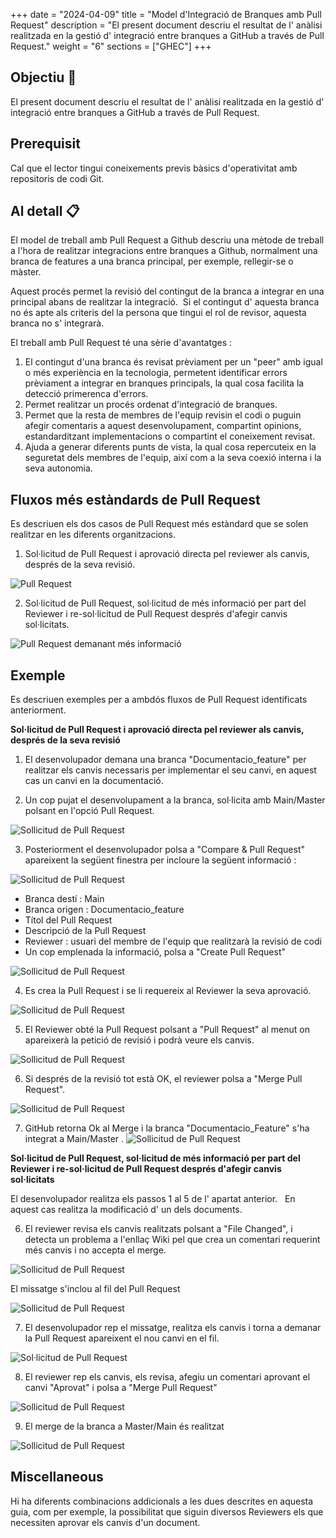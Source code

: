 
+++
date         = "2024-04-09"
title        = "Model d'Integració de Branques amb Pull Request"
description  = "El present document descriu el resultat de l' anàlisi realitzada en la gestió d' integració entre branques a GitHub a través de Pull Request."
weight      = "6"
sections    = ["GHEC"]
+++

## Objectiu 🚀
El present document descriu el resultat de l' anàlisi realitzada en la gestió d' integració entre branques a GitHub a través de Pull Request.

## Prerequisit
Cal que el lector tingui coneixements previs bàsics d'operativitat amb repositoris de codi Git.

## Al detall 📋

El model de treball amb Pull Request a Github descriu una mètode de treball a l'hora de realitzar integracions entre branques a Github, normalment una branca de features a una branca principal, per exemple, rellegir-se o màster.

Aquest procés permet la revisió del contingut de la branca a integrar en una principal abans de realitzar la integració.  Si el contingut d' aquesta branca no és apte als criteris del la persona que tingui el rol de revisor, aquesta branca no s' integrarà. 

El treball amb Pull Request té una sèrie d'avantatges :

1. El contingut d'una branca és revisat prèviament per un "peer" amb igual o més experiència en la tecnologia, permetent identificar errors prèviament a integrar en branques principals, la qual cosa facilita la detecció primerenca d'errors.
2. Permet realitzar un procés ordenat d'integració de branques.
3. Permet que la resta de membres de l'equip revisin el codi o puguin afegir comentaris a aquest desenvolupament, compartint opinions, estandarditzant implementacions o compartint el coneixement revisat.  
4. Ajuda a generar diferents punts de vista, la qual cosa repercuteix en la seguretat dels membres de l'equip, així com a la seva coexió interna i la seva autonomia.

## Fluxos més estàndards de Pull Request
Es descriuen els dos casos de Pull Request més estàndard que se solen realitzar en les diferents organitzacions.

1. Sol·licitud de Pull Request i aprovació directa pel reviewer als canvis, després de la seva revisió.

![Pull Request](/images/GHEC/pullrequestOK.png)

2. Sol·licitud de Pull Request, sol·licitud de més informació per part del Reviewer i re-sol·licitud de Pull Request després d'afegir canvis sol·licitats.

![Pull Request demanant més informació ](/images/GHEC/pullrequestKO.png)

## Exemple

Es descriuen exemples per a ambdós fluxos de Pull Request identificats anteriorment.

**Sol·licitud de Pull Request i aprovació directa pel reviewer als canvis, després de la seva revisió**

1. El desenvolupador demana una branca "Documentacio_feature" per realitzar els canvis necessaris per implementar el seu canvi, en aquest cas un canvi en la documentació.

2. Un cop pujat el desenvolupament a la branca, sol·licita amb Main/Master polsant en l'opció Pull Request.

![Sollicitud de Pull Request ](/images/GHEC/3SolicitudPullRequest.png)

3. Posteriorment el desenvolupador polsa a "Compare & Pull Request" apareixent la següent finestra per incloure la següent informació :

![Sollicitud de Pull Request ](/images/GHEC/4SolicitudPullRequest.png) 

+ Branca destí : Main
+ Branca origen : Documentacio_feature
+ Títol del Pull Request
+ Descripció de la Pull Request
+ Reviewer : usuari del membre de l'equip que realitzarà la revisió de codi
+ Un cop emplenada la informació, polsa a "Create Pull Request"

![Sollicitud de Pull Request ](/images/GHEC/4CreacionPullrequest.png)

4. Es crea la Pull Request i se li requereix al Reviewer la seva aprovació.

![Sollicitud de Pull Request ](/images/GHEC/5PullRequestCreada.png)

5. El Reviewer obté la Pull Request polsant a "Pull Request" al menut on apareixerà la petició de revisió i podrà veure els canvis.

![Sollicitud de Pull Request ](/images/GHEC/6RevisionCambios.png)

6. Si després de la revisió tot està OK, el reviewer polsa a "Merge Pull Request".

![Sollicitud de Pull Request ](/images/GHEC/7MergePullRequest.png)

7. GitHub retorna Ok al Merge i la branca "Documentacio_Feature" s'ha integrat a Main/Master
.
![Sollicitud de Pull Request ](/images/GHEC/8PullRequestRealizado.png)

**Sol·licitud de Pull Request, sol·licitud de més informació per part del Reviewer i re-sol·licitud de Pull Request després d'afegir canvis sol·licitats**

El desenvolupador realitza els passos 1 al 5 de l' apartat anterior.   En aquest cas realitza la modificació d' un dels documents.

6. El reviewer revisa els canvis realitzats polsant a "File Changed", i detecta un problema a l'enllaç Wiki pel que crea un comentari requerint més canvis i no accepta el merge.

![Sollicitud de Pull Request ](/images/GHEC/8ReviewCambios.png)

El missatge s'inclou al fil del Pull Request

![Sollicitud de Pull Request ](/images/GHEC/8ReviewCambiosII.png)


7. El desenvolupador rep el missatge, realitza els canvis i torna a demanar la Pull Request apareixent el nou canvi en el fil.

![Sol·licitud de Pull Request ](/images/GHEC/9ImproveCode.png)

8. El reviewer rep els canvis, els revisa, afegiu un comentari aprovant el canvi "Aprovat" i polsa a "Merge Pull Request"

![Sollicitud de Pull Request ](/images/GHEC/10AprobacionReview.png)

9. El merge de la branca a Master/Main és realitzat

![Sollicitud de Pull Request ](/images/GHEC/11AprobacionReview.png)

## Miscellaneous
Hi ha diferents combinacions addicionals a les dues descrites en aquesta guia, com per exemple, la possibilitat que siguin diversos Reviewers els que necessiten aprovar els canvis d'un document.
